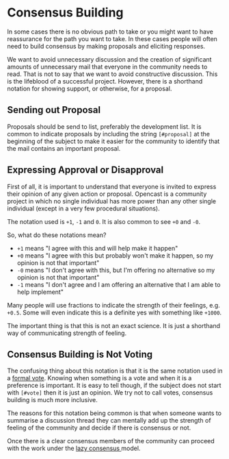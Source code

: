 Consensus Building
==================

In some cases there is no obvious path to take or you might want to have reassurance for the path you want to take.
In these cases people will often need to build consensus by making proposals and eliciting responses.

We want to avoid unnecessary discussion and the creation of significant amounts of unnecessary mail that everyone in the
community needs to read. That is not to say that we want to avoid constructive discussion. This is the lifeblood of a
successful project. However, there is a shorthand notation for showing support, or otherwise, for a proposal.

Sending out Proposal
--------------------

Proposals should be send to list, preferably the development list. It is common to indicate proposals by including the
string `[#proposal]` at the beginning of the subject to make it easier for the community to identify that the mail
contains an important proposal.

Expressing Approval or Disapproval
----------------------------------

First of all, it is important to understand that everyone is invited to express their opinion of any given action or
proposal. Opencast is a community project in which no single individual has more power than any other single individual
(except in a very few procedural situations).

The notation used is `+1`, `-1` and `0`. It is also common to see `+0` and `-0`.

So, what do these notations mean?

- `+1` means "I agree with this and will help make it happen"
- `+0` means "I agree with this but probably won't make it happen, so my opinion is not that important"
- `-0` means "I don't agree with this, but I'm offering no alternative so my opinion is not that important"
- `-1` means "I don't agree and I am offering an alternative that I am able to help implement"

Many people will use fractions to indicate the strength of their feelings, e.g. `+0.5`. Some will even indicate this is
a definite yes with something like `+1000`.

The important thing is that this is not an exact science. It is just a shorthand way of communicating strength of
feeling.

Consensus Building is Not Voting
--------------------------------

The confusing thing about this notation is that it is the same notation used in a [formal vote](voting.md). Knowing when
something is a vote and when it is a preference is important. It is easy to tell though, if the subject does not start
with `[#vote]` then it is just an opinion. We try not to call votes, consensus building is much more inclusive.

The reasons for this notation being common is that when someone wants to summarise a discussion thread they can mentally
add up the strength of feeling of the community and decide if there is consensus or not.

Once there is a clear consensus members of the community can proceed with the work under the [lazy consensus
](lazy-consensus.md) model.
